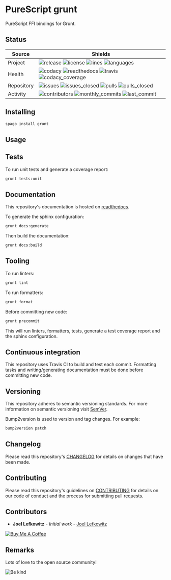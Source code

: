 # PureScript grunt

PureScript FFI bindings for Grunt.

## Status

| Source     | Shields                                                                                                                         |
| ---------- | ------------------------------------------------------------------------------------------------------------------------------- |
| Project    | ![release][release_shield] ![license][license_shield] ![lines][lines_shield] ![languages][languages_shield]                     |
| Health     | ![codacy][codacy_shield] ![readthedocs][readthedocs_shield] ![travis][travis_shield] ![codacy_coverage][codacy_coverage_shield] |
| Repository | ![issues][issues_shield] ![issues_closed][issues_closed_shield] ![pulls][pulls_shield] ![pulls_closed][pulls_closed_shield]     |
| Activity   | ![contributors][contributors_shield] ![monthly_commits][monthly_commits_shield] ![last_commit][last_commit_shield]              |

## Installing

```bash
spago install grunt
```

## Usage

## Tests

To run unit tests and generate a coverage report:

```bash
grunt tests:unit
```

## Documentation

This repository's documentation is hosted on [readthedocs][readthedocs].

To generate the sphinx configuration:

```bash
grunt docs:generate
```

Then build the documentation:

```bash
grunt docs:build
```

## Tooling

To run linters:

```bash
grunt lint
```

To run formatters:

```bash
grunt format
```

Before committing new code:

```bash
grunt precommit
```

This will run linters, formatters, tests, generate a test coverage report and the sphinx configuration.

## Continuous integration

This repository uses Travis CI to build and test each commit. Formatting tasks and writing/generating documentation must be done before committing new code.

## Versioning

This repository adheres to semantic versioning standards.
For more information on semantic versioning visit [SemVer][semver].

Bump2version is used to version and tag changes.
For example:

```bash
bump2version patch
```

## Changelog

Please read this repository's [CHANGELOG](CHANGELOG.md) for details on changes that have been made.

## Contributing

Please read this repository's guidelines on [CONTRIBUTING](CONTRIBUTING.md) for details on our code of conduct and the process for submitting pull requests.

## Contributors

-   **Joel Lefkowitz** - _Initial work_ - [Joel Lefkowitz][author]

[![Buy Me A Coffee][coffee_button]][coffee]

## Remarks

Lots of love to the open source community!

![Be kind][be_kind]

<!-- Public links -->

[semver]: http://semver.org/

<!-- External links -->

[readthedocs]: https://purescript-grunt.readthedocs.io/en/latest/
[coffee]: https://www.buymeacoffee.com/joellefkowitz
[coffee_button]: https://cdn.buymeacoffee.com/buttons/default-blue.png
[be_kind]: https://media.giphy.com/media/osAcIGTSyeovPq6Xph/giphy.gif

<!-- Acknowledgments -->

[author]: https://github.com/joellefkowitz

<!-- Project shields -->

[release_shield]: https://img.shields.io/github/v/tag/joellefkowitz/purescript-grunt
[license_shield]: https://img.shields.io/github/license/joellefkowitz/purescript-grunt
[lines_shield]: https://img.shields.io/tokei/lines/github/joellefkowitz/purescript-grunt
[languages_shield]: https://img.shields.io/github/languages/count/joellefkowitz/purescript-grunt

<!-- Health shields -->

[codacy_shield]: https://img.shields.io/codacy/grade/4856ff9fa3ee44b383549476deaaf921
[readthedocs_shield]: https://img.shields.io/readthedocs/purescript-grunt
[travis_shield]: https://img.shields.io/travis/com/joellefkowitz/purescript-grunt
[codacy_coverage_shield]: https://img.shields.io/codacy/coverage/4856ff9fa3ee44b383549476deaaf921

<!-- Repository shields -->

[issues_shield]: https://img.shields.io/github/issues/joellefkowitz/purescript-grunt
[issues_closed_shield]: https://img.shields.io/github/issues-closed/joellefkowitz/purescript-grunt
[pulls_shield]: https://img.shields.io/github/issues-pr/joellefkowitz/purescript-grunt
[pulls_closed_shield]: https://img.shields.io/github/issues-pr-closed/joellefkowitz/purescript-grunt

<!-- Activity shields -->

[contributors_shield]: https://img.shields.io/github/contributors/joellefkowitz/purescript-grunt
[monthly_commits_shield]: https://img.shields.io/github/commit-activity/m/joellefkowitz/purescript-grunt
[last_commit_shield]: https://img.shields.io/github/last-commit/joellefkowitz/purescript-grunt
